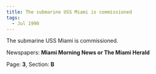 ```yaml
---  
title: The submarine USS Miami is commissioned  
tags:  
  - Jul 1990  
---  
```

  
The submarine USS Miami is commissioned.  
  
Newspapers: **Miami Morning News or The Miami Herald**  
  
Page: **3**, Section: **B** 
